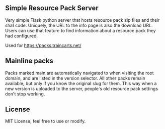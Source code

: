 ## Simple Resource Pack Server

Very simple Flask python server that hosts resource pack zip files and their sha1 code. Uniquely, the URL to the info page is also the download URL. Users can use that feature to find information about a resource pack they had configured.

Used for https://packs.traincarts.net/

## Mainline packs

Packs marked main are automatically navigated to when visiting the root domain, and are listed in the version selector. All other packs remain available, but only if you know the original slug for them. This way when a new version is uploaded to the server, people's old resource pack settings don't stop working.

## License
MIT License, feel free to use or modify.

